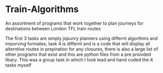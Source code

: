 # Train-Algorithms
An assortment of programs that work together to plan journeys for destinations between London TFL train routes

The first 3 tasks are simply jopunry planners using differnt algorthms and imporving formates, task 4 is differnt and is a code that will display all alterntive routes in prepiration for any closures, there is also a large list of other programs that exist and this are python files from a pre proivded libary. This was a group task in which I took lead and hand coded the 4 tasks myself
